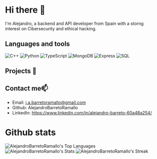 # Hi there 👋

I'm Alejandro, a backend and API developer from Spain with a storng interest on Cibersecurity and ethical hacking.

## Languages and tools
![C++](https://img.shields.io/badge/-C++-00599C?style=flat-square&logo=c%2b%2b&logoColor=white)
![Python](https://img.shields.io/badge/-Python-3776AB?style=flat-square&logo=python&logoColor=white)
![TypeScript](https://img.shields.io/badge/-TypeScript-3178C6?style=flat-square&logo=typescript&logoColor=white)
![MongoDB](https://img.shields.io/badge/-MongoDB-47A248?style=flat-square&logo=mongodb&logoColor=white)
![Express](https://img.shields.io/badge/-Express-000000?style=flat-square&logo=express&logoColor=white)
![SQL](https://img.shields.io/badge/-SQL-4479A1?style=flat-square&logo=mysql&logoColor=white)

## Projects 🚀

## Contact me📫
- Email: j.a.barretoramallo@gmail.com
- Github: AlejandroBarretoRamallo
- LinkedIn: https://www.linkedin.com/in/alejandro-barreto-60a48a254/

# Github stats

![AlejandroBarretoRamallo's Top Languages](https://github-readme-stats.vercel.app/api/top-langs/?username=AlejandroBarretoRamallo&theme=tokyonight&show_icons=true&hide_border=true&layout=compact)
![AlejandroBarretoRamallo's Stats](https://github-readme-stats.vercel.app/api?username=AlejandroBarretoRamallo&theme=tokyonight&show_icons=true&hide_border=true&count_private=true)
![AlejandroBarretoRamallo's Streak](https://github-readme-streak-stats.herokuapp.com/?user=AlejandroBarretoRamallo&theme=tokyonight&hide_border=true)
